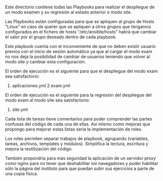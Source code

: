 Este directorio contiene todas las Playbooks para realizar el despliegue
de un modo examen y su regresión al estado anterior o modo site.

Las Playbooks están configuradas para que se apliquen al grupo de Hosts "Linux"
en caso de querer que se apliquen a otros grupos que tengamos configurados en 
el fichero de hosts "/etc/ansible/hosts" habrá que cambiar el valor por el grupo
deseado dentro de cada playbook.

Este playbook cuenta con el inconveniente de que no deben existir usuario previos 
con el inicio de sesión automático ya que al cargar el modo exam no nos deja la 
posibilidad de cambiar de usuarios teniendo que volver al modo site y cambiar 
esta configuración.

El orden de ejecución es el siguiente para que el despliegue del modo exam
sea satisfactorio:
1. aplicaciones.yml 2.exam.yml

El orden de ejecución es el siguiente para la regresión del despliegue del 
modo exam al modo site sea satisfactorio:
1. site.yml

Cada lista de tareas tiene comentarios para poder comprender las partes confusas
del código de cada una de ellas. Así mismo como mejoras que propongo para 
mejorar estas listas sería la implementación de roles.

Los roles permiten separar trabajos de playbook, agrupando (variables, tareas, 
archivos, templates y módulos). Simplifica la lectura, escritura y mejora la 
reutilización del código.

También propondría para más seguridad la aplicación de un servidor proxy como nginx
para no tener que deshabilitar los navegadores y poder habilitar sólo la página del
instituto para que puedan subir sus ejercicios a parte de una copia física.
